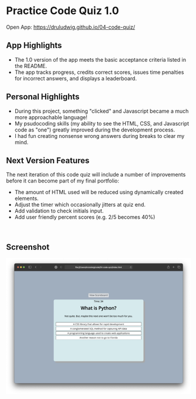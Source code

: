 # Practice Code Quiz 1.0
 
Open App: https://druludwig.github.io/04-code-quiz/

## App Highlights
- The 1.0 version of the app meets the basic acceptance criteria listed in the README.
- The app tracks progress, credits correct scores, issues time penalties for incorrect answers, and displays a leaderboard.

## Personal Highlights
- During this project, something "clicked" and Javascript became a much more approachable language!
- My psudocoding skills (my ability to see the HTML, CSS, and Javascript code as "one") greatly improved during the development process.
- I had fun creating nonsense wrong answers during breaks to clear my mind.


## Next Version Features
The next iteration of this code quiz will include a number of improvements before it can become part of my final portfolio:
- The amount of HTML used will be reduced using dynamically created elements.
- Adjust the timer which occasionally jitters at quiz end.
- Add validation to check initials input.
- Add user friendly percent scores (e.g. 2/5 becomes 40%)

<br>

## Screenshot

<img src="assets/images/screenshot-1.png" alt="full size desktop view">
